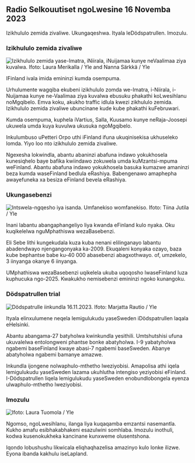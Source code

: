## Radio Selkouutiset ngoLwesine 16 Novemba 2023

Izikhululo zemida zivaliwe. Ukungaqeshwa. Ityala leDödspatrullen. Imozulu.

### Izikhululo zemida zivaliwe

![Izikhululo zemida yase-Imatra, iNiirala, iNuijamaa kunye neVaalimaa ziya kuvalwa. Ifoto: Laura Merikalla / Yle and Nanna Särkkä / Yle](https://images.cdn.yle.fi/image/upload/c_crop,h_1215,w_2161,x_0,y_943/ar_1.777777777777777,c_face_2,wh_1,c_fill_2,/dpr_1.0/q_auto:eco/f_auto/fl_lossy/v1700138081/39-1201615655605bd910f3)

IFinland ivala imida emininzi kumda osempuma.

Urhulumente wagqiba ekubeni izikhululo zomda we-Imatra, i-Niirala, i-Nuijamaa kunye ne-Vaalimaa ziya kuvalwa ebusuku phakathi koLwesihlanu noMgqibelo. Emva koku, akukho traffic idlula kwezi zikhululo zemida. Izikhululo zemida zivaliwe ubuncinane kude kube phakathi kuFebruwari.

Kumda osempuma, kuphela iVartius, Salla, Kuusamo kunye neRaja-Joosepi ukuwela umda kuya kuvulwa ukusuka ngoMgqibelo.

Inkulumbuso uPetteri Orpo uthi iFinland ifuna ukuqinisekisa ukhuseleko lomda. Yiyo loo nto izikhululo zemida zivaliwe.

Ngexesha lokwindla, abantu abaninzi abafuna indawo yokukhosela kunesiqhelo baye bafika kwiindawo zokuwela umda kuMzantsi-mpuma weFinland. Abantu abafuna indawo yokukhosela basuka kumazwe amaninzi beza kumda waseFinland bedlula eRashiya. Babengenawo amaphepha awayefuneka xa besiza eFinland bevela eRashiya.

### Ukungasebenzi

![Intswela-ngqesho iya isanda. Umfanekiso womfanekiso. Ifoto: Tiina Jutila / Yle](https://images.cdn.yle.fi/image/upload/c_crop,h_3007,w_5346,x_0,y_409/ar_1.7777777777777777,c_fill,g_faces,h_p/075,/q_auto:eco/f_auto/fl_lossy/v1636455286/39-7675556012f34491801)

Inani labantu abangaphangeliyo liya kwanda eFinland kulo nyaka. Oku kuqikelelwa nguMphathiswa wezaBasebenzi.

Eli Sebe lithi kungekudala kuza kuba nenani elilinganayo labantu abadendwayo njengangonyaka ka-2009. Ekuqaleni konyaka ozayo, baza kube bephantse babe ku-40 000 abasebenzi abagxothwayo. of, umzekelo, 3 iinyanga okanye 6 iinyanga.

UMphathiswa wezaBasebenzi uqikelela ukuba uqoqosho lwaseFinland luza kuphucuka ngo-2025. Kwakukho nemisebenzi emininzi ngoko kunangoku.

### Dödspatrullen trial

![Dödspatrulle iinkundla 16.11.2023. Ifoto: Marjatta Rautio / Yle](https://images.cdn.yle.fi/image/upload/c_crop,h_2295,w_4080,x_0,y_278/ar_1.777777777777777,c_fill,g_faces,wd_105,w_1975q_auto:eco/f_auto/fl_lossy/v1700137634/39-12015276555f550196e3)

Ityala elinxulumene neqela lemigulukudu yaseSweden iDödspatrullen laqala eHelsinki.

Abantu abangama-27 batyholwa kwinkundla yesithili. Umtshutshisi ufuna ukuvalelwa entolongweni phantse bonke abatyholwa. I-9 yabatyholwa ngabemi baseFinland kwaye abasi-7 ngabemi baseSweden. Abanye abatyholwa ngabemi bamanye amazwe.

Inkundla ijongene nolwaphulo-mthetho lweziyobisi. Amapolisa athi iqela lemigulukudu yaseSweden lazama ukuhlutha intengiso yeziyobisi eFinland. I-Dödspatrullen liqela lemigulukudu yaseSweden enobundlobongela eyenza ulwaphulo-mthetho lweziyobisi.

### Imozulu

![ Ifoto: Laura Tuomola / Yle](https://images.cdn.yle.fi/image/upload/c_crop,h_1080,w_1919,x_0,y_0/ar_1.777777777777777,c_fill,g_faces/0_670,wp_2.0/q_auto:eco/f_auto/fl_lossy/v1700136474/39-1201617655606029adf4)

Ngomso, ngoLwesihlanu, ilanga liya kuqaqamba emzantsi nasemantla. Kukho amafu esibhakabhakeni esazulwini somhlaba. Imozulu inothuli, kodwa kusenokukheka kancinane kunxweme olusentshona.

Iqondo lobushushu likwicala eliqhaqhazelisa amazinyo kulo lonke ilizwe. Eyona ibanda kakhulu iseLapland.